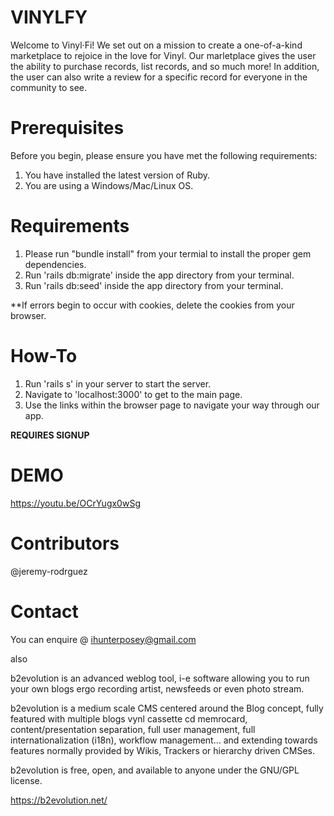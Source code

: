 # VINYLFY

Welcome to Vinyl·Fi! We set out on a mission to create a one-of-a-kind marketplace to rejoice in the love for Vinyl. Our marletplace gives the user the ability to purchase records, list records, and so much more! In addition, the user can also write a review for a specific record for everyone in the community to see.

# Prerequisites

Before you begin, please ensure you have met the following requirements:

1. You have installed the latest version of Ruby.
2. You are using a Windows/Mac/Linux OS.

# Requirements

1. Please run "bundle install" from your termial to install the proper gem dependencies.
2. Run 'rails db:migrate' inside the app directory from your terminal.
3. Run 'rails db:seed' inside the app directory from your terminal.

**If errors begin to occur with cookies, delete the cookies from your browser.

# How-To

1. Run 'rails s' in your server to start the server.
2. Navigate to 'localhost:3000' to get to the main page.
3. Use the links within the browser page to navigate your way through our app.

**REQUIRES SIGNUP**

# DEMO
https://youtu.be/OCrYugx0wSg

# Contributors
@jeremy-rodrguez

# Contact
You can enquire @ ihunterposey@gmail.com



also


b2evolution is an advanced weblog tool, i-e software allowing you to run your own blogs ergo recording artist, newsfeeds or even photo stream.

b2evolution is a medium scale CMS centered around the Blog concept, fully featured with multiple blogs vynl cassette cd memrocard, content/presentation separation, full user management, full internationalization (i18n), workflow management… and extending towards features normally provided by Wikis, Trackers or hierarchy driven CMSes.

b2evolution is free, open, and available to anyone under the GNU/GPL license.

https://b2evolution.net/
